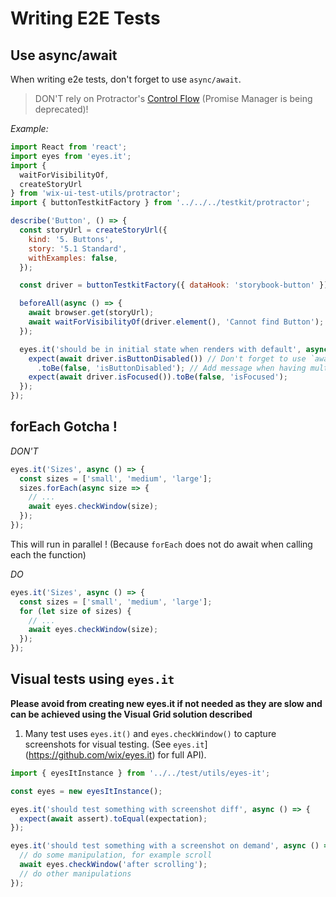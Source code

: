 # Writing E2E Tests

## Use async/await
When writing e2e tests, don't forget to use `async/await`.

> DON'T rely on Protractor's [Control Flow](https://github.com/angular/protractor/blob/master/docs/control-flow.md#the-webdriver-control-flow) (Promise Manager is being deprecated)!

*Example:*

```js
import React from 'react';
import eyes from 'eyes.it';
import {
  waitForVisibilityOf,
  createStoryUrl
} from 'wix-ui-test-utils/protractor';
import { buttonTestkitFactory } from '../../../testkit/protractor';

describe('Button', () => {
  const storyUrl = createStoryUrl({
    kind: '5. Buttons',
    story: '5.1 Standard',
    withExamples: false,
  });

  const driver = buttonTestkitFactory({ dataHook: 'storybook-button' });

  beforeAll(async () => {
    await browser.get(storyUrl);
    await waitForVisibilityOf(driver.element(), 'Cannot find Button');
  });

  eyes.it('should be in initial state when renders with default', async () => {
    expect(await driver.isButtonDisabled()) // Don't forget to use `await` inside `expect`.
      .toBe(false, 'isButtonDisabled'); // Add message when having multiple expects
    expect(await driver.isFocused()).toBe(false, 'isFocused');
  });
});
```

## forEach Gotcha !

*DON'T*

```js
eyes.it('Sizes', async () => {
  const sizes = ['small', 'medium', 'large'];
  sizes.forEach(async size => {
    // ...
    await eyes.checkWindow(size);
  });
});
```

This will run in parallel !
(Because `forEach` does not do await when calling each the function)

*DO*

```js
eyes.it('Sizes', async () => {
  const sizes = ['small', 'medium', 'large'];
  for (let size of sizes) {
    // ...
    await eyes.checkWindow(size);
  });
});
```

## Visual tests using `eyes.it`
**Please avoid from creating new eyes.it if not needed as they are slow and can be achieved using the Visual Grid solution described**

1. Many test uses `eyes.it()` and `eyes.checkWindow()` to capture screenshots for visual testing. (See `eyes.it`](https://github.com/wix/eyes.it) for full API). 

```js
import { eyesItInstance } from '../../test/utils/eyes-it';

const eyes = new eyesItInstance();

eyes.it('should test something with screenshot diff', async () => {
  expect(await assert).toEqual(expectation);
});

eyes.it('should test something with a screenshot on demand', async () => {
  // do some manipulation, for example scroll
  await eyes.checkWindow('after scrolling');
  // do other manipulations
});
```
